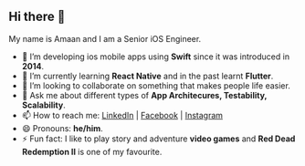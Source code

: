 ## Hi there 👋
My name is Amaan and I am a Senior iOS Engineer.

- 🔭 I’m developing ios mobile apps using **Swift** since it was introduced in **2014**.
- 🌱 I’m currently learning **React Native** and in the past learnt **Flutter**.
- 👯 I’m looking to collaborate on something that makes people life easier.
- 💬 Ask me about different types of **App Architecures, Testability, Scalability**.
- 📫 How to reach me: [LinkedIn](https://www.linkedin.com/in/amaan-ullah/) | [Facebook](https://web.facebook.com/profile.php?id=100004037021531) | [Instagram](https://www.instagram.com/amaankhangamer/)
- 😄 Pronouns: **he/him**.
- ⚡ Fun fact: I like to play story and adventure **video games** and **Red Dead Redemption II** is one of my favourite.

<!--
**amaanullahkhan/amaanullahkhan** is a ✨ _special_ ✨ repository because its `README.md` (this file) appears on your GitHub profile.

Here are some ideas to get you started:

- 🔭 I’m currently working on ...
- 🌱 I’m currently learning ...
- 👯 I’m looking to collaborate on ...
- 🤔 I’m looking for help with ...
- 💬 Ask me about ...
- 📫 How to reach me: ...
- 😄 Pronouns: ...
- ⚡ Fun fact: ...
-->
